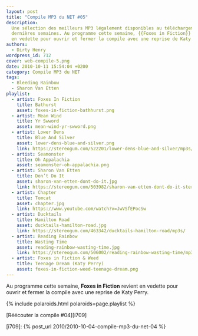 ```yaml
---
layout: post
title: "Compile MP3 du NET #05"
description:
  Une sélection des meilleurs MP3 légalement disponibles au téléchargement des
  dernières semaines. Au programme cette semaine, {{Foxes in Fiction}} revient
  en vedette pour ouvrir et fermer la compile avec une reprise de Katy Perry.
authors:
  - Dirty Henry
wordpress_id: 712
cover: web-compile-5.png
date: 2010-10-11 15:54:04 +0200
category: Compile MP3 du NET
tags:
  - Bleeding Rainbow
  - Sharon Van Etten
playlist:
  - artist: Foxes In Fiction
    title: Bathurst
    asset: foxes-in-fiction-bathhurst.png
  - artist: Mean Wind
    title: Yr Swword
    asset: mean-wind-yr-swword.png
  - artist: Lower Dens
    title: Blue And Silver
    asset: lower-dens-blue-and-silver.png
    link: https://stereogum.com/522201/lower-dens-blue-and-silver/mp3s/
  - artist: Seamonster
    title: Oh Appalachia
    asset: seamonster-oh-appalachia.png
  - artist: Sharon Van Etten
    title: Don’t Do It
    asset: sharon-van-etten-dont-do-it.jpg
    link: https://stereogum.com/503982/sharon-van-etten-dont-do-it-stereogum-premiere/mp3s/
  - artist: Chapter
    title: Tomcat
    asset: chapter.jpg
    link: https://www.youtube.com/watch?v=JwVSfEPocSw
  - artist: Ducktails
    title: Hamilton Road
    asset: ducktails-hamilton-road.jpg
    link: https://stereogum.com/463342/ducktails-hamilton-road/mp3s/
  - artist: Reading Rainbow
    title: Wasting Time
    asset: reading-rainbow-wasting-time.jpg
    link: https://stereogum.com/506002/reading-rainbow-wasting-time/mp3s/
  - artist: Foxes in Fiction & Weed
    title: Teenage Dream (Katy Perry)
    asset: foxes-in-fiction-weed-teenage-dream.png
---
```


Au programme cette semaine, **Foxes in Fiction** revient en vedette pour ouvrir
et fermer la compile avec une reprise de Katy Perry.

{% include polaroids.html polaroids=page.playlist %}

[Réécouter la compile #04][i709]

[i709]: {% post_url 2010/2010-10-04-compile-mp3-du-net-04 %}
